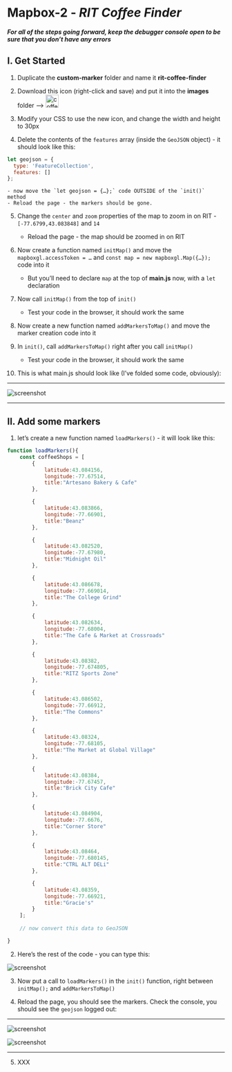 # Mapbox-2 - *RIT Coffee Finder*


***For all of the steps going forward, keep the debugger console open to be sure that you don’t have any errors***

## I. Get Started

1) Duplicate the **custom-marker** folder and name it **rit-coffee-finder**

2) Download this icon (right-click and save) and put it into the **images** folder --> <img src="./_images/_map-images/coffee-icon.png" alt="coffee icon" width="30" height="30">

3) Modify your CSS to use the new icon, and change the width and height to 30px

4) Delete the contents of the `features` array (inside the `GeoJSON` object) - it should look like this:

```js
let geojson = {
  type: 'FeatureCollection',
  features: []
};
```
    - now move the `let geojson = {…};` code OUTSIDE of the `init()` method
    - Reload the page - the markers should be gone.

5) Change the `center` and `zoom` properties of the map to zoom in on RIT - `[-77.6799,43.083848]` and `14`

    - Reload the page - the map should be zoomed in on RIT

6) Now create a function named `initMap()` and move the `mapboxgl.accessToken = …` and `const map = new mapboxgl.Map({…});` code into it

    - But you’ll need to declare `map` at the top of **main.js** now, with a `let` declaration

7) Now call `initMap()` from the top of `init()`

    - Test your code in the browser, it should work the same

8) Now create a new function named `addMarkersToMap()` and move the marker creation code into it

9) In `init()`,  call `addMarkersToMap()` right after you call `initMap()`

    - Test your code in the browser, it should work the same

10) This is what main.js should look like (I’ve folded some code, obviously):

<hr>

![screenshot](./_images/_map-images/maps-5.jpg)

<hr>

## II. Add some markers

1) let’s create a new function named `loadMarkers()` - it will look like this:

```js
function loadMarkers(){
	const coffeeShops = [
		{
			latitude:43.084156,
			longitude:-77.67514,
			title:"Artesano Bakery & Cafe"
		},

		{
			latitude:43.083866,
			longitude:-77.66901,
			title:"Beanz"
		},

		{
			latitude:43.082520,
			longitude:-77.67980,
			title:"Midnight Oil"
		},

		{
			latitude:43.086678,
			longitude:-77.669014,
			title:"The College Grind"
		},

		{
			latitude:43.082634,
			longitude:-77.68004,
			title:"The Cafe & Market at Crossroads"
		},

		{
			latitude:43.08382,
			longitude:-77.674805,
			title:"RITZ Sports Zone"
		},

		{
			latitude:43.086502,
			longitude:-77.66912,
			title:"The Commons"
		},

		{
			latitude:43.08324,
			longitude:-77.68105,
			title:"The Market at Global Village"
		},

		{
			latitude:43.08384,
			longitude:-77.67457,
			title:"Brick City Cafe"
		},

		{
			latitude:43.084904,
			longitude:-77.6676,
			title:"Corner Store"
		},

		{
			latitude:43.08464,
			longitude:-77.680145,
			title:"CTRL ALT DELi"
		},

		{
			latitude:43.08359,
			longitude:-77.66921,
			title:"Gracie's"
		}
	];
	
	// now convert this data to GeoJSON

}
```


2) Here’s the rest of the code - you can type this:

![screenshot](./_images/_map-images/maps-6.jpg)

3) Now put a call to `loadMarkers()` in the `init()` function, right between `initMap();` and `addMarkersToMap()`

4) Reload the page, you should see the markers. Check the console, you should see the `geojson` logged out:

<hr>

![screenshot](./_images/_map-images/maps-7.jpg)

![screenshot](./_images/_map-images/maps-8.jpg)

<hr>

5) XXX


